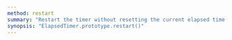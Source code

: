 ```yaml
---
method: restart
summary: "Restart the timer without resetting the current elapsed time."
synopsis: "ElapsedTimer.prototype.restart()"
---
```

